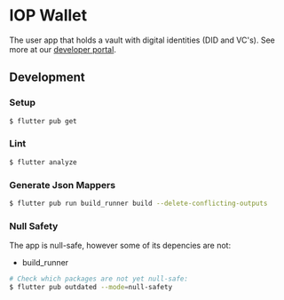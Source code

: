 # IOP Wallet

The user app that holds a vault with digital identities (DID and VC's). See more at our [developer portal](https://developer.iop.technology/).

## Development

### Setup

```bash
$ flutter pub get
```

### Lint

```bash
$ flutter analyze
```

### Generate Json Mappers

```bash
$ flutter pub run build_runner build --delete-conflicting-outputs
```

### Null Safety

The app is null-safe, however some of its depencies are not:
- build_runner

```bash
# Check which packages are not yet null-safe:
$ flutter pub outdated --mode=null-safety
```